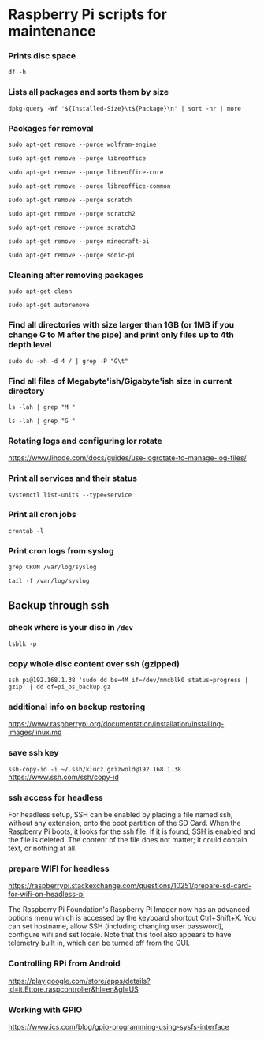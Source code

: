 # Raspberry Pi scripts for maintenance

### Prints disc space
`df -h`

### Lists all packages and sorts them by size

`dpkg-query -Wf '${Installed-Size}\t${Package}\n' | sort -nr | more`

### Packages for removal

`sudo apt-get remove --purge wolfram-engine`

`sudo apt-get remove --purge libreoffice`

`sudo apt-get remove --purge libreoffice-core`

`sudo apt-get remove --purge libreoffice-common`

`sudo apt-get remove --purge scratch`

`sudo apt-get remove --purge scratch2`

`sudo apt-get remove --purge scratch3`

`sudo apt-get remove --purge minecraft-pi`

`sudo apt-get remove --purge sonic-pi`

### Cleaning after removing packages

`sudo apt-get clean`

`sudo apt-get autoremove`

### Find all directories with size larger than 1GB (or 1MB if you change G to M after the pipe) and print only files up to 4th depth level
`sudo du -xh -d 4 / | grep -P "G\t"`

### Find all files of Megabyte'ish/Gigabyte'ish size in current directory
`ls -lah | grep "M "`

`ls -lah | grep "G "`

### Rotating logs and configuring lor rotate

https://www.linode.com/docs/guides/use-logrotate-to-manage-log-files/

### Print all services and their status

`systemctl list-units --type=service`

### Print all cron jobs

`crontab -l`

### Print cron logs from syslog

`grep CRON /var/log/syslog`

`tail -f /var/log/syslog`

## Backup through ssh

### check where is your disc in `/dev`

`lsblk -p`

### copy whole disc content over ssh (gzipped)

`ssh pi@192.168.1.38 'sudo dd bs=4M if=/dev/mmcblk0 status=progress | gzip' | dd of=pi_os_backup.gz`

### additional info on backup restoring

https://www.raspberrypi.org/documentation/installation/installing-images/linux.md

### save ssh key

`ssh-copy-id -i ~/.ssh/klucz grizwold@192.168.1.38`
https://www.ssh.com/ssh/copy-id

### ssh access for headless

For headless setup, SSH can be enabled by placing a file named ssh, without any extension, onto the boot partition of the SD Card. When the Raspberry Pi boots, it looks for the ssh file. If it is found, SSH is enabled and the file is deleted. The content of the file does not matter; it could contain text, or nothing at all.

### prepare WIFI for headless

https://raspberrypi.stackexchange.com/questions/10251/prepare-sd-card-for-wifi-on-headless-pi

The Raspberry Pi Foundation's Raspberry Pi Imager now has an advanced options menu which is accessed by the keyboard shortcut Ctrl+Shift+X.
You can set hostname, allow SSH (including changing user password), configure wifi and set locale. Note that this tool also appears to have telemetry built in, which can be turned off from the GUI.

### Controlling RPi from Android 

https://play.google.com/store/apps/details?id=it.Ettore.raspcontroller&hl=en&gl=US

### Working with GPIO

https://www.ics.com/blog/gpio-programming-using-sysfs-interface
